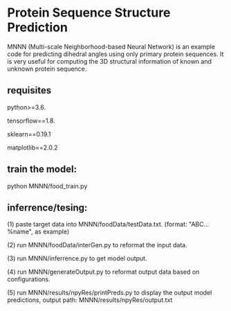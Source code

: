 # Protein Sequence Structure Prediction

MNNN (Multi-scale Neighborhood-based Neural Network) is an example code for predicting dihedral angles using only primary protein sequences. It is very useful for computing the 3D structural information of known and unknown protein sequence. 

## requisites

python>=3.6.

tensorflow==1.8.

sklearn==0.19.1 

matplotlib==2.0.2

## train the model:

python MNNN/food_train.py

## inferrence/tesing:

(1) paste target data into MNNN/foodData/testData.txt. (format: "ABC... %name", as example)

(2) run MNNN/foodData/interGen.py to reformat the input data.

(3) run MNNN/inferrence.py to get model output.

(4) run MNNN/generateOutput.py to reformat output data based on configurations.

(5) run MNNN/results/npyRes/printPreds.py to display the output model predictions, output path: MNNN/results/npyRes/output.txt  
